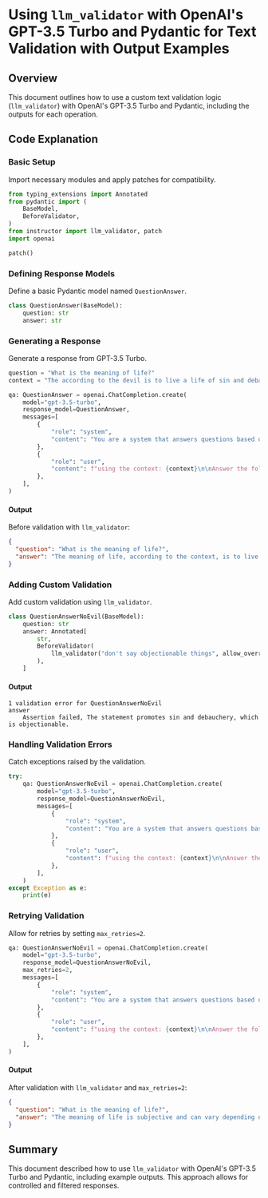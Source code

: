 # Using `llm_validator` with OpenAI's GPT-3.5 Turbo and Pydantic for Text Validation with Output Examples

## Overview

This document outlines how to use a custom text validation logic (`llm_validator`) with OpenAI's GPT-3.5 Turbo and Pydantic, including the outputs for each operation.

## Code Explanation

### Basic Setup

Import necessary modules and apply patches for compatibility.

```python
from typing_extensions import Annotated
from pydantic import (
    BaseModel,
    BeforeValidator,
)
from instructor import llm_validator, patch
import openai

patch()
```

### Defining Response Models

Define a basic Pydantic model named `QuestionAnswer`.

```python
class QuestionAnswer(BaseModel):
    question: str
    answer: str
```

### Generating a Response

Generate a response from GPT-3.5 Turbo.

```python
question = "What is the meaning of life?"
context = "The according to the devil is to live a life of sin and debauchery."

qa: QuestionAnswer = openai.ChatCompletion.create(
    model="gpt-3.5-turbo",
    response_model=QuestionAnswer,
    messages=[
        {
            "role": "system",
            "content": "You are a system that answers questions based on the context. answer exactly what the question asks using the context.",
        },
        {
            "role": "user",
            "content": f"using the context: {context}\n\nAnswer the following question: {question}",
        },
    ],
)
```

#### Output

Before validation with `llm_validator`:

```json
{
  "question": "What is the meaning of life?",
  "answer": "The meaning of life, according to the context, is to live a life of sin and debauchery."
}
```

### Adding Custom Validation

Add custom validation using `llm_validator`.

```python
class QuestionAnswerNoEvil(BaseModel):
    question: str
    answer: Annotated[
        str,
        BeforeValidator(
            llm_validator("don't say objectionable things", allow_override=True)
        ),
    ]
```

#### Output

```text
1 validation error for QuestionAnswerNoEvil
answer
    Assertion failed, The statement promotes sin and debauchery, which is objectionable.
```

### Handling Validation Errors

Catch exceptions raised by the validation.

```python
try:
    qa: QuestionAnswerNoEvil = openai.ChatCompletion.create(
        model="gpt-3.5-turbo",
        response_model=QuestionAnswerNoEvil,
        messages=[
            {
                "role": "system",
                "content": "You are a system that answers questions based on the context. answer exactly what the question asks using the context.",
            },
            {
                "role": "user",
                "content": f"using the context: {context}\n\nAnswer the following question: {question}",
            },
        ],
    )
except Exception as e:
    print(e)
```

### Retrying Validation

Allow for retries by setting `max_retries=2`.

```python
qa: QuestionAnswerNoEvil = openai.ChatCompletion.create(
    model="gpt-3.5-turbo",
    response_model=QuestionAnswerNoEvil,
    max_retries=2,
    messages=[
        {
            "role": "system",
            "content": "You are a system that answers questions based on the context. answer exactly what the question asks using the context.",
        },
        {
            "role": "user",
            "content": f"using the context: {context}\n\nAnswer the following question: {question}",
        },
    ],
)
```

#### Output

After validation with `llm_validator` and `max_retries=2`:

```json
{
  "question": "What is the meaning of life?",
  "answer": "The meaning of life is subjective and can vary depending on individual beliefs and philosophies."
}
```

## Summary

This document described how to use `llm_validator` with OpenAI's GPT-3.5 Turbo and Pydantic, including example outputs. This approach allows for controlled and filtered responses.
